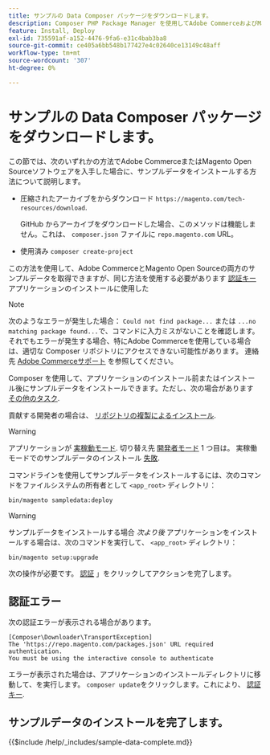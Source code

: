```yaml
---
title: サンプルの Data Composer パッケージをダウンロードします。
description: Composer PHP Package Manager を使用してAdobe CommerceおよびMagento Open Sourceサンプルデータをインストールするには、次の手順に従います。
feature: Install, Deploy
exl-id: 735591af-a152-4476-9fa6-e31c4bab3ba8
source-git-commit: ce405a6bb548b177427e4c02640ce13149c48aff
workflow-type: tm+mt
source-wordcount: '307'
ht-degree: 0%

---
```


# サンプルの Data Composer パッケージをダウンロードします。

この節では、次のいずれかの方法でAdobe CommerceまたはMagento Open Sourceソフトウェアを入手した場合に、サンプルデータをインストールする方法について説明します。

* 圧縮されたアーカイブをからダウンロード `https://magento.com/tech-resources/download`.

  GitHub からアーカイブをダウンロードした場合、このメソッドは機能しません。これは、 `composer.json` ファイルに `repo.magento.com` URL。

* 使用済み `composer create-project`

この方法を使用して、Adobe CommerceとMagento Open Sourceの両方のサンプルデータを取得できますが、同じ方法を使用する必要があります [認証キー](../prerequisites/authentication-keys.md) アプリケーションのインストールに使用した

>[!NOTE]
>
>次のようなエラーが発生した場合： `Could not find package...` または `...no matching package found...`で、コマンドに入力ミスがないことを確認します。 それでもエラーが発生する場合、特にAdobe Commerceを使用している場合は、適切な Composer リポジトリにアクセスできない可能性があります。 連絡先 [Adobe Commerceサポート](https://support.magento.com/hc/en-us) を参照してください。

Composer を使用して、アプリケーションのインストール前またはインストール後にサンプルデータをインストールできます。ただし、次の場合があります [その他のタスク](remove-or-update.md).

貢献する開発者の場合は、 [リポジトリの複製によるインストール](git-repositories.md).

>[!WARNING]
>
>アプリケーションが [実稼動モード](../../configuration/bootstrap/application-modes.md#production-mode). 切り替え先 [開発者モード](../../configuration/bootstrap/application-modes.md#developer-mode) 1 つ目は。 実稼働モードでのサンプルデータのインストール [失敗](https://support.magento.com/hc/en-us/articles/360033824571#symptom-production-mode-trouble-samp-prod-).

コマンドラインを使用してサンプルデータをインストールするには、次のコマンドをファイルシステムの所有者として `<app_root>` ディレクトリ：

```bash
bin/magento sampledata:deploy
```

>[!WARNING]
>
>サンプルデータをインストールする場合 _次より後_ アプリケーションをインストールする場合は、次のコマンドを実行して、 `<app_root>` ディレクトリ：

```bash
bin/magento setup:upgrade
```

次の操作が必要です。 [認証](../prerequisites/authentication-keys.md) 」をクリックしてアクションを完了します。

## 認証エラー

次の認証エラーが表示される場合があります。

```terminal
[Composer\Downloader\TransportException]
The 'https://repo.magento.com/packages.json' URL required authentication.
You must be using the interactive console to authenticate
```

エラーが表示された場合は、アプリケーションのインストールディレクトリに移動して、を実行します。 `composer update`をクリックします。これにより、 [認証キー](../prerequisites/authentication-keys.md).

## サンプルデータのインストールを完了します。

{{$include /help/_includes/sample-data-complete.md}}
